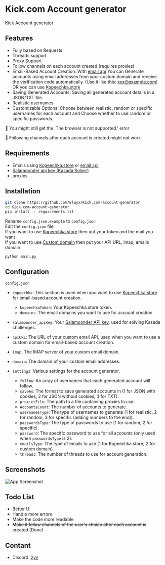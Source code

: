 # Kick.com Account generator
Kick Account generator

## Features
- Fully based on Requests
- Threads support
- Proxy Support
- Follow channels on each account created (requires proxies)
- Email-Based Account Creation: With <a href="https://github.com/Bluyx/email-api">email api</a> You can Generate accounts using email addresses from your custom domain and receive the verification code automatically. (Use it like this: xxx@example.com) OR you can use <a href="https://kopeechka.store/?ref=28978">Kopeechka.store</a>
- Saving Generated Accounts: Saving all generated account details in a JSON/TXT file.
- Realistic usernames
- Customizable Options: Choose between realistic, random or specific usernames for each account and Choose whether to use random or specific passwords.

🔴 You might still get the 'The browser is not supported.' error

🔴 Following channels after each account is created might not work
## Requirements
- Emails using <a href="https://kopeechka.store/?ref=28978">Kopeechka.store</a> or <a href="https://github.com/Bluyx/email-api">email api</a>
- <a href="https://salamoonder.com/">Salamoonder api key (Kasada Solver)</a>
- proxies

## Installation
```bash
git clone https://github.com/Bluyx/Kick.com-account-generator
cd Kick.com-account-generator
pip install -r requirements.txt
```
Rename `config.json.example` to `config.json`<br>
Edit the `config.json` file<br>
If you want to use <a href="https://kopeechka.store/?ref=28978">Kopeechka.store</a> then put your token and the mail you want<br>
If you want to use <a href="https://github.com/Bluyx/email-api">Custom domain</a> then put your API URL, imap, emails domain 
```bash
python main.py
```
## Configuration
`config.json`
- `kopeechka`: This section is used when you want to use [Kopeechka.store](https://kopeechka.store/?ref=28978) for email-based account creation.
    - `kopeechkaToken`: Your Kopeechka.store token.
    - `domains`: The email domains you want to use for account creation.

- `salamoonder_apiKey`: Your [Salamoonder API key](https://salamoonder.com/), used for solving Kasada challenges.

- `apiURL`: The URL of your custom email API, used when you want to use a custom domain for email-based account creation.

- `imap`: The IMAP server of your custom email domain.

- `domain`: The domain of your custom email addresses.

- `settings`: Various settings for the account generator.
    - `follow`: An array of usernames that each generated account will follow.
    - `saveAs`: The format to save generated accounts in (1 for JSON with cookies, 2 for JSON without cookies, 3 for TXT).
    - `proxiesFile`: The path to a file containing proxies to use.
    - `AccountsCount`: The number of accounts to generate.
    - `usernamesType`: The type of usernames to generate (1 for realistic, 2 for random, 3 for specific (adding numbers to the end)).
    - `passwordsType`: The type of passwords to use (1 for random, 2 for specific).
    - `password`: The specific password to use for all accounts (only used when `passwordsType` is 2).
    - `emailsType`: The type of emails to use (1 for Kopeechka.store, 2 for custom domain).
    - `threads`: The number of threads to use for account generation.
## Screenshots
![App Screenshot](https://cdn.discordapp.com/attachments/1192914223232188486/1220084042955882577/ss.png?ex=660da6cf&is=65fb31cf&hm=a86c0ca0677c375c6446311a282be6c5065a286cd32b0f93af023e6d6365e525&)


## Todo List
- Better UI
- Handle more errors
- Make the code more readable
- <del>Make it follow channels of the user's choice after each account is created</del> (Done)

## Contant
- Discord: <a href="https://discord.com/users/251794521908576257">2yv</a>
